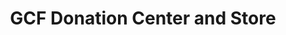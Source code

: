 ---
title: "GCF Donation Center and Store"
url: /louisburg/gcf-donation-center-and-store/
shop: convenience
---